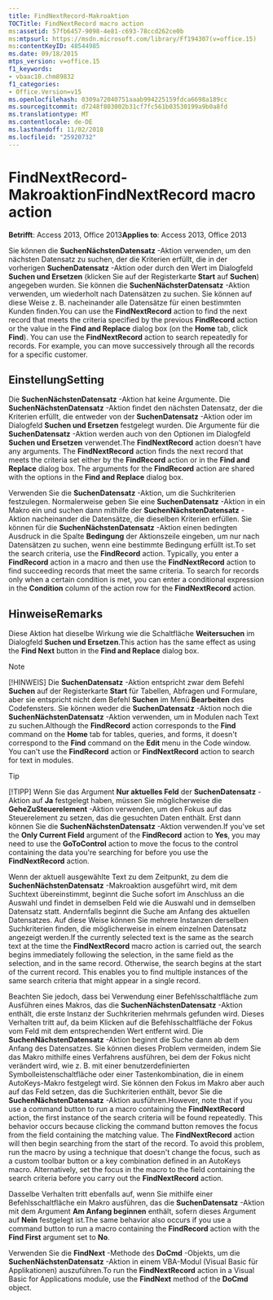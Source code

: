 ```yaml
---
title: FindNextRecord-Makroaktion
TOCTitle: FindNextRecord macro action
ms:assetid: 57fb6457-9098-4e81-c693-78ccd262ce0b
ms:mtpsurl: https://msdn.microsoft.com/library/Ff194307(v=office.15)
ms:contentKeyID: 48544985
ms.date: 09/18/2015
mtps_version: v=office.15
f1_keywords:
- vbaac10.chm89832
f1_categories:
- Office.Version=v15
ms.openlocfilehash: 0309a72040751aaab994225159fdca6698a189cc
ms.sourcegitcommit: d7248f803002b31cf7fc561b03530199a9b0a8fd
ms.translationtype: MT
ms.contentlocale: de-DE
ms.lasthandoff: 11/02/2018
ms.locfileid: "25920732"
---
```

# <a name="findnextrecord-macro-action"></a><span data-ttu-id="bc2c5-102">FindNextRecord-Makroaktion</span><span class="sxs-lookup"><span data-stu-id="bc2c5-102">FindNextRecord macro action</span></span>


<span data-ttu-id="bc2c5-103">**Betrifft**: Access 2013, Office 2013</span><span class="sxs-lookup"><span data-stu-id="bc2c5-103">**Applies to**: Access 2013, Office 2013</span></span>

<span data-ttu-id="bc2c5-p101">Sie können die **SuchenNächstenDatensatz** -Aktion verwenden, um den nächsten Datensatz zu suchen, der die Kriterien erfüllt, die in der vorherigen **SuchenDatensatz** -Aktion oder durch den Wert im Dialogfeld **Suchen und Ersetzen** (klicken Sie auf der Registerkarte **Start** auf **Suchen**) angegeben wurden. Sie können die **SuchenNächsterDatensatz** -Aktion verwenden, um wiederholt nach Datensätzen zu suchen. Sie können auf diese Weise z. B. nacheinander alle Datensätze für einen bestimmten Kunden finden.</span><span class="sxs-lookup"><span data-stu-id="bc2c5-p101">You can use the **FindNextRecord** action to find the next record that meets the criteria specified by the previous **FindRecord** action or the value in the **Find and Replace** dialog box (on the **Home** tab, click **Find**). You can use the **FindNextRecord** action to search repeatedly for records. For example, you can move successively through all the records for a specific customer.</span></span>

## <a name="setting"></a><span data-ttu-id="bc2c5-107">Einstellung</span><span class="sxs-lookup"><span data-stu-id="bc2c5-107">Setting</span></span>

<span data-ttu-id="bc2c5-p102">Die **SuchenNächstenDatensatz** -Aktion hat keine Argumente. Die **SuchenNächstenDatensatz** -Aktion findet den nächsten Datensatz, der die Kriterien erfüllt, die entweder von der **SuchenDatensatz** -Aktion oder im Dialogfeld **Suchen und Ersetzen** festgelegt wurden. Die Argumente für die **SuchenDatensatz** -Aktion werden auch von den Optionen im Dialogfeld **Suchen und Ersetzen** verwendet.</span><span class="sxs-lookup"><span data-stu-id="bc2c5-p102">The **FindNextRecord** action doesn't have any arguments. The **FindNextRecord** action finds the next record that meets the criteria set either by the **FindRecord** action or in the **Find and Replace** dialog box. The arguments for the **FindRecord** action are shared with the options in the **Find and Replace** dialog box.</span></span>

<span data-ttu-id="bc2c5-p103">Verwenden Sie die **SuchenDatensatz** -Aktion, um die Suchkriterien festzulegen. Normalerweise geben Sie eine **SuchenDatensatz** -Aktion in ein Makro ein und suchen dann mithilfe der **SuchenNächstenDatensatz** -Aktion nacheinander die Datensätze, die dieselben Kriterien erfüllen. Sie können für die **SuchenNächstenDatensatz** -Aktion einen bedingten Ausdruck in die Spalte **Bedingung** der Aktionszeile eingeben, um nur nach Datensätzen zu suchen, wenn eine bestimmte Bedingung erfüllt ist.</span><span class="sxs-lookup"><span data-stu-id="bc2c5-p103">To set the search criteria, use the **FindRecord** action. Typically, you enter a **FindRecord** action in a macro and then use the **FindNextRecord** action to find succeeding records that meet the same criteria. To search for records only when a certain condition is met, you can enter a conditional expression in the **Condition** column of the action row for the **FindNextRecord** action.</span></span>

## <a name="remarks"></a><span data-ttu-id="bc2c5-114">Hinweise</span><span class="sxs-lookup"><span data-stu-id="bc2c5-114">Remarks</span></span>

<span data-ttu-id="bc2c5-115">Diese Aktion hat dieselbe Wirkung wie die Schaltfläche **Weitersuchen** im Dialogfeld **Suchen und Ersetzen**.</span><span class="sxs-lookup"><span data-stu-id="bc2c5-115">This action has the same effect as using the **Find Next** button in the **Find and Replace** dialog box.</span></span>


> [!NOTE]
> <P><span data-ttu-id="bc2c5-p104">[!HINWEIS] Die <STRONG>SuchenDatensatz</STRONG> -Aktion entspricht zwar dem Befehl <STRONG>Suchen</STRONG> auf der Registerkarte <STRONG>Start</STRONG> für Tabellen, Abfragen und Formulare, aber sie entspricht nicht dem Befehl <STRONG>Suchen</STRONG> im Menü <STRONG>Bearbeiten</STRONG> des Codefensters. Sie können weder die <STRONG>SuchenDatensatz</STRONG> -Aktion noch die <STRONG>SuchenNächstenDatensatz</STRONG> -Aktion verwenden, um in Modulen nach Text zu suchen.</span><span class="sxs-lookup"><span data-stu-id="bc2c5-p104">Although the <STRONG>FindRecord</STRONG> action corresponds to the <STRONG>Find</STRONG> command on the <STRONG>Home</STRONG> tab for tables, queries, and forms, it doesn't correspond to the <STRONG>Find</STRONG> command on the <STRONG>Edit</STRONG> menu in the Code window. You can't use the <STRONG>FindRecord</STRONG> action or <STRONG>FindNextRecord</STRONG> action to search for text in modules.</span></span></P>




> [!TIP]
> <P><span data-ttu-id="bc2c5-118">[!TIPP] Wenn Sie das Argument <STRONG>Nur aktuelles Feld</STRONG> der <STRONG>SuchenDatensatz</STRONG> -Aktion auf <STRONG>Ja</STRONG> festgelegt haben, müssen Sie möglicherweise die <STRONG>GeheZuSteuerelement</STRONG> -Aktion verwenden, um den Fokus auf das Steuerelement zu setzen, das die gesuchten Daten enthält. Erst dann können Sie die <STRONG>SuchenNächstenDatensatz</STRONG> -Aktion verwenden.</span><span class="sxs-lookup"><span data-stu-id="bc2c5-118">If you've set the <STRONG>Only Current Field</STRONG> argument of the <STRONG>FindRecord</STRONG> action to <STRONG>Yes</STRONG>, you may need to use the <STRONG>GoToControl</STRONG> action to move the focus to the control containing the data you're searching for before you use the <STRONG>FindNextRecord</STRONG> action.</span></span></P>



<span data-ttu-id="bc2c5-p105">Wenn der aktuell ausgewählte Text zu dem Zeitpunkt, zu dem die **SuchenNächstenDatensatz** -Makroaktion ausgeführt wird, mit dem Suchtext übereinstimmt, beginnt die Suche sofort im Anschluss an die Auswahl und findet in demselben Feld wie die Auswahl und in demselben Datensatz statt. Andernfalls beginnt die Suche am Anfang des aktuellen Datensatzes. Auf diese Weise können Sie mehrere Instanzen derselben Suchkriterien finden, die möglicherweise in einem einzelnen Datensatz angezeigt werden.</span><span class="sxs-lookup"><span data-stu-id="bc2c5-p105">If the currently selected text is the same as the search text at the time the **FindNextRecord** macro action is carried out, the search begins immediately following the selection, in the same field as the selection, and in the same record. Otherwise, the search begins at the start of the current record. This enables you to find multiple instances of the same search criteria that might appear in a single record.</span></span>

<span data-ttu-id="bc2c5-p106">Beachten Sie jedoch, dass bei Verwendung einer Befehlsschaltfläche zum Ausführen eines Makros, das die **SuchenNächstenDatensatz** -Aktion enthält, die erste Instanz der Suchkriterien mehrmals gefunden wird. Dieses Verhalten tritt auf, da beim Klicken auf die Befehlsschaltfläche der Fokus vom Feld mit dem entsprechenden Wert entfernt wird. Die **SuchenNächstenDatensatz** -Aktion beginnt die Suche dann ab dem Anfang des Datensatzes. Sie können dieses Problem vermeiden, indem Sie das Makro mithilfe eines Verfahrens ausführen, bei dem der Fokus nicht verändert wird, wie z. B. mit einer benutzerdefinierten Symbolleistenschaltfläche oder einer Tastenkombination, die in einem AutoKeys-Makro festgelegt wird. Sie können den Fokus im Makro aber auch auf das Feld setzen, das die Suchkriterien enthält, bevor Sie die **SuchenNächstenDatensatz** -Aktion ausführen.</span><span class="sxs-lookup"><span data-stu-id="bc2c5-p106">However, note that if you use a command button to run a macro containing the **FindNextRecord** action, the first instance of the search criteria will be found repeatedly. This behavior occurs because clicking the command button removes the focus from the field containing the matching value. The **FindNextRecord** action will then begin searching from the start of the record. To avoid this problem, run the macro by using a technique that doesn't change the focus, such as a custom toolbar button or a key combination defined in an AutoKeys macro. Alternatively, set the focus in the macro to the field containing the search criteria before you carry out the **FindNextRecord** action.</span></span>

<span data-ttu-id="bc2c5-127">Dasselbe Verhalten tritt ebenfalls auf, wenn Sie mithilfe einer Befehlsschaltfläche ein Makro ausführen, das die **SuchenDatensatz** -Aktion mit dem Argument **Am Anfang beginnen** enthält, sofern dieses Argument auf **Nein** festgelegt ist.</span><span class="sxs-lookup"><span data-stu-id="bc2c5-127">The same behavior also occurs if you use a command button to run a macro containing the **FindRecord** action with the **Find First** argument set to **No**.</span></span>

<span data-ttu-id="bc2c5-128">Verwenden Sie die **FindNext** -Methode des **DoCmd** -Objekts, um die **SuchenNächstenDatensatz** -Aktion in einem VBA-Modul (Visual Basic für Applikationen) auszuführen.</span><span class="sxs-lookup"><span data-stu-id="bc2c5-128">To run the **FindNextRecord** action in a Visual Basic for Applications module, use the **FindNext** method of the **DoCmd** object.</span></span>

